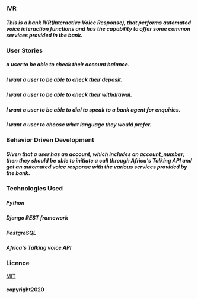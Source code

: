 
### IVR
##### This is a bank IVR(Interactive Voice Response), that performs automated voice interaction functions and has the capability to offer some common services provided in the bank.




### User Stories
#####  a user to be able to check their account balance.
##### I want a user to be able to check their deposit.
##### I want a user to be able to check their withdrawal.
##### I want a user to be able to dial to speak to a bank agent for enquiries.
##### I want a user to choose what language they would prefer.



### Behavior Driven Development
##### Given that a user has an account, which includes an account_number, then they should be able to initiate a call through Africa's Talking API and get an automated voice response with the various services provided by the bank. 



### Technologies Used
##### Python
##### Django REST framework
##### PostgreSQL
##### Africa's Talking voice API




### Licence
[MIT](LICENSE)



#### copyright2020